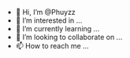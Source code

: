 - 👋 Hi, I’m @Phuyzz
- 👀 I’m interested in ...
- 🌱 I’m currently learning ...
- 💞️ I’m looking to collaborate on ...
- 📫 How to reach me ...

<!---
Phuyzz/Phuyzz is a ✨ special ✨ repository because its `README.md` (this file) appears on your GitHub profile.
You can click the Preview link to take a look at your changes.
--->
